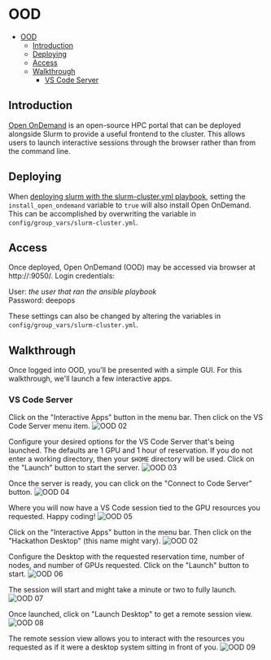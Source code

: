 # OOD

- [OOD](#ood)
  - [Introduction](#introduction)
  - [Deploying](#deploying)
  - [Access](#access)
  - [Walkthrough](#walkthrough)
    - [VS Code Server](#vs-code-server)

## Introduction

[Open OnDemand](https://openondemand.org/) is an open-source HPC portal that can be deployed alongside Slurm to provide a useful frontend to the cluster. This allows users to launch interactive sessions through the browser rather than from the command line.

## Deploying

When [deploying slurm with the slurm-cluster.yml playbook](README.md), setting the `install_open_ondemand` variable to `true` will also install Open OnDemand. This can be accomplished by overwriting the variable in `config/group_vars/slurm-cluster.yml`.

## Access

Once deployed, Open OnDemand (OOD) may be accessed via browser at http://<slurm-master>:9050/. Login credentials:

User: _the user that ran the ansible playbook_\
Password: deepops

These settings can also be changed by altering the variables in `config/group_vars/slurm-cluster.yml`.

## Walkthrough

Once logged into OOD, you'll be presented with a simple GUI. For this walkthrough, we'll launch a few interactive apps.

### VS Code Server

Click on the "Interactive Apps" button in the menu bar. Then click on the VS Code Server menu item.
![OOD 02](ood-images/ood-02.png)

Configure your desired options for the VS Code Server that's being launched. The defaults are 1 GPU and 1 hour of reservation. If you do not enter a working directory, then your `$HOME` directory will be used. Click on the "Launch" button to start the server.
![OOD 03](ood-images/ood-03.png)

Once the server is ready, you can click on the "Connect to Code Server" button.
![OOD 04](ood-images/ood-04.png)

Where you will now have a VS Code session tied to the GPU resources you requested. Happy coding!
![OOD 05](ood-images/ood-05.png)

Click on the "Interactive Apps" button in the menu bar. Then click on the "Hackathon Desktop" (this name might vary).
![OOD 02](ood-images/ood-02.png)

Configure the Desktop with the requested reservation time, number of nodes, and number of GPUs requested. Click on the "Launch" button to start.
![OOD 06](ood-images/ood-06.png)

The session will start and might take a minute or two to fully launch.
![OOD 07](ood-images/ood-07.png)

Once launched, click on "Launch Desktop" to get a remote session view.
![OOD 08](ood-images/ood-08.png)

The remote session view allows you to interact with the resources you requested as if it were a desktop system sitting in front of you.
![OOD 09](ood-images/ood-09.png)

